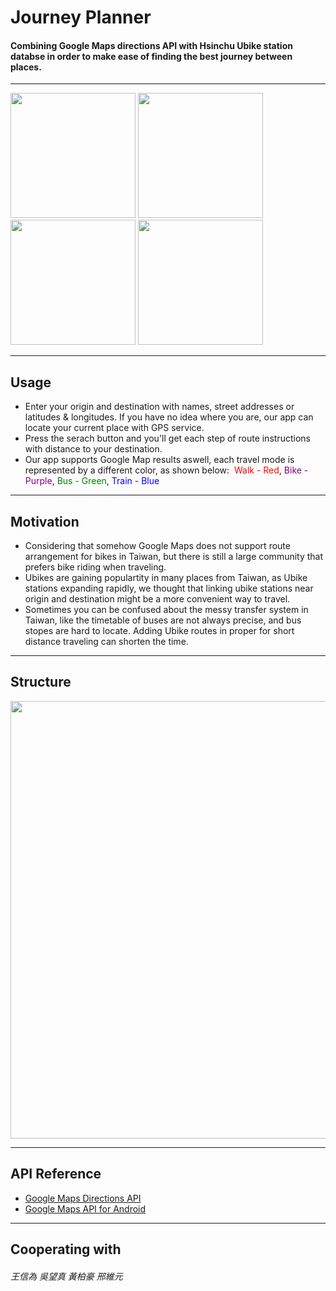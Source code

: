 # Journey Planner

#### Combining Google Maps directions API with Hsinchu Ubike station databse in order to make ease of finding the best journey between places.
------------
<img src="https://www.dropbox.com/s/3pvctmie83irkfa/Screenshot_2017-04-13-19-35-05.png?raw=1"  width="200"/> <img src="https://www.dropbox.com/s/ez35d2eymo6p2i2/Screenshot_2017-04-13-19-35-27.png?raw=1"  width="200"/> &nbsp;&nbsp;&nbsp;&nbsp;&nbsp;<img src="https://www.dropbox.com/s/848q1ze3hethqd4/Screenshot_2017-04-13-18-08-19.png?raw=1"  width="200"/> <img src="https://www.dropbox.com/s/8brogsh18o6tx0t/Screenshot_2017-04-13-18-08-13.png?raw=1"  width="200"/>

------------
## Usage
- Enter your origin and destination with names, street addresses or latitudes & longitudes. If you have no idea where you are, our app can locate your current place with GPS service.
- Press the serach button and you&#39;ll get each step of route instructions with distance to your destination.
- Our app supports Google Map results aswell, each travel mode is represented by a different color, as shown below:&nbsp;
<font color="red">Walk - Red</font>, <font color="purple">Bike - Purple</font>, <font color="green">Bus - Green</font>, <font color="blue">Train - Blue</font>

------------
## Motivation
- Considering that somehow Google Maps does not support route arrangement for bikes in Taiwan, but there is still a large community that prefers bike riding when traveling.
- Ubikes are gaining populartity in many places from Taiwan, as Ubike stations expanding rapidly, we thought that linking ubike stations near origin and destination might be a more convenient way to travel.
- Sometimes you can be confused about the messy transfer system in Taiwan, like the timetable of buses are not always precise, and bus stopes are hard to locate. Adding Ubike routes in proper for short distance traveling can shorten the time.

------------
## Structure
<img src="https://www.dropbox.com/s/jblzwgnd2zprsja/app%20structure.PNG?raw=1"  width="700"/>


------------
## API Reference
- [Google Maps Directions API](https://developers.google.com/maps/documentation/directions/)
- [Google Maps API for Android](https://developers.google.com/maps/android/)

------------
## Cooperating with
###### 王信為 吳望真 黃柏豪 邢維元


